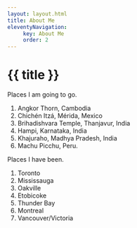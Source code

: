 ```yaml
---
layout: layout.html 
title: About Me
eleventyNavigation:
     key: About Me
     order: 2
---
```

<div class="heading">

# {{ title }}
</div>

<div class="lists">

Places I am going to go.

1. Angkor Thorn, Cambodia
2. Chichén Itzá, Mérida, Mexico
3. Brihadishvara Temple, Thanjavur, India
4. Hampi, Karnataka, India
5. Khajuraho, Madhya Pradesh, India
6. Machu Picchu, Peru.

Places I have been.

1. Toronto
2. Mississauga
3. Oakville
4. Etobicoke
5. Thunder Bay
6. Montreal
7. Vancouver/Victoria


<!-- space is need for the divs to be compiled><-->




</div>